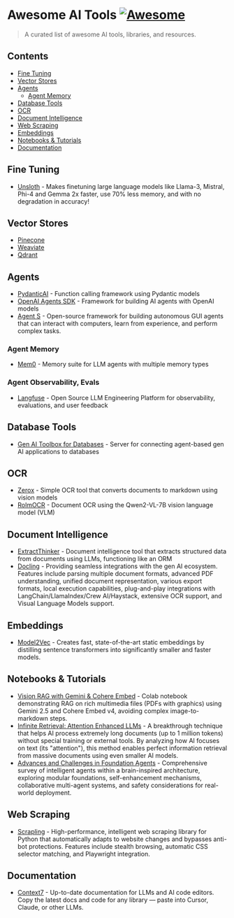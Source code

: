 # Awesome AI Tools [![Awesome](https://awesome.re/badge.svg)](https://awesome.re)

> A curated list of awesome AI tools, libraries, and resources.

## Contents

- [Fine Tuning](#fine-tuning)
- [Vector Stores](#vector-stores)
- [Agents](#agents)
  - [Agent Memory](#agent-memory)
- [Database Tools](#database-tools)
- [OCR](#ocr)
- [Document Intelligence](#document-intelligence)
- [Web Scraping](#web-scraping)
- [Embeddings](#embeddings)
- [Notebooks & Tutorials](#notebooks-tutorials)
- [Documentation](#documentation)

## Fine Tuning
- [Unsloth](https://docs.unsloth.ai/) - Makes finetuning large language models like Llama-3, Mistral, Phi-4 and Gemma 2x faster, use 70% less memory, and with no degradation in accuracy!


## Vector Stores
- [Pinecone](https://www.pinecone.io/)
- [Weaviate](https://weaviate.io/)
- [Qdrant](https://qdrant.tech/)

## Agents
- [PydanticAI](https://github.com/piercefreeman/pydantic-ai) - Function calling framework using Pydantic models
- [OpenAI Agents SDK](https://platform.openai.com/docs/agents/overview) - Framework for building AI agents with OpenAI models
- [Agent S](https://github.com/simular-ai/Agent-S) - Open-source framework for building autonomous GUI agents that can interact with computers, learn from experience, and perform complex tasks.


### Agent Memory
- [Mem0](https://github.com/Paige-AI/mem0) - Memory suite for LLM agents with multiple memory types


### Agent Observability, Evals
- [Langfuse](https://langfuse.com/) - Open Source LLM Engineering Platform for observability, evaluations, and user feedback

## Database Tools
- [Gen AI Toolbox for Databases](https://github.com/GoogleCloudPlatform/gen-ai-toolbox-for-databases) - Server for connecting agent-based gen AI applications to databases

## OCR
- [Zerox](https://docs.getomni.ai/zerox) - Simple OCR tool that converts documents to markdown using vision models
- [RolmOCR](https://huggingface.co/reducto/RolmOCR) - Document OCR using the Qwen2-VL-7B vision language model (VLM)

## Document Intelligence
- [ExtractThinker](https://github.com/Dicklesworthstone/extractthinker) - Document intelligence tool that extracts structured data from documents using LLMs, functioning like an ORM
- [Docling](https://github.com/docling) - Providing seamless integrations with the gen AI ecosystem. Features include parsing multiple document formats, advanced PDF understanding, unified document representation, various export formats, local execution capabilities, plug-and-play integrations with LangChain/LlamaIndex/Crew AI/Haystack, extensive OCR support, and Visual Language Models support.

## Embeddings
- [Model2Vec](https://github.com/minishlab/model2vec) - Creates fast, state-of-the-art static embeddings by distilling sentence transformers into significantly smaller and faster models.

## Notebooks & Tutorials
- [Vision RAG with Gemini & Cohere Embed](https://colab.research.google.com/drive/1RdkYOTpx41WNLCA8BJoh3egQRMX8fpJZ?usp=sharing) - Colab notebook demonstrating RAG on rich multimedia files (PDFs with graphics) using Gemini 2.5 and Cohere Embed v4, avoiding complex image-to-markdown steps.
- [Infinite Retrieval: Attention Enhanced LLMs](https://arxiv.org/pdf/2502.12962) - A breakthrough technique that helps AI process extremely long documents (up to 1 million tokens) without special training or external tools. By analyzing how AI focuses on text (its "attention"), this method enables perfect information retrieval from massive documents using even smaller AI models.
- [Advances and Challenges in Foundation Agents](https://arxiv.org/pdf/2504.01990) - Comprehensive survey of intelligent agents within a brain-inspired architecture, exploring modular foundations, self-enhancement mechanisms, collaborative multi-agent systems, and safety considerations for real-world deployment.

## Web Scraping
- [Scrapling](https://github.com/scrapling/scrapling) - High-performance, intelligent web scraping library for Python that automatically adapts to website changes and bypasses anti-bot protections. Features include stealth browsing, automatic CSS selector matching, and Playwright integration.

## Documentation
- [Context7](https://context7.com/) - Up-to-date documentation for LLMs and AI code editors. Copy the latest docs and code for any library — paste into Cursor, Claude, or other LLMs.